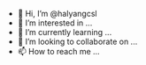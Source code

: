 - 👋 Hi, I’m @halyangcsl
- 👀 I’m interested in ...
- 🌱 I’m currently learning ...
- 💞️ I’m looking to collaborate on ...
- 📫 How to reach me ...

<!---
halyangcsl/halyangcsl is a ✨ special ✨ repository because its `README.md` (this file) appears on your GitHub profile.
You can click the Preview link to take a look at your changes.
--->
